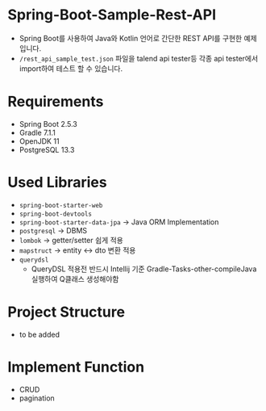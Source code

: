 # Spring-Boot-Sample-Rest-API
- Spring Boot를 사용하여 Java와 Kotlin 언어로 간단한 REST API를 구현한 예제입니다.
- `/rest_api_sample_test.json` 파일을 talend api tester등 각종 api tester에서 import하여 테스트 할 수 있습니다.

# Requirements
- Spring Boot 2.5.3
- Gradle 7.1.1
- OpenJDK 11
- PostgreSQL 13.3 

# Used Libraries

- `spring-boot-starter-web`
- `spring-boot-devtools`
- `spring-boot-starter-data-jpa` -> Java ORM Implementation
- `postgresql` -> DBMS
- `lombok` -> getter/setter 쉽게 적용
- `mapstruct` -> entity <-> dto 변환 적용
- `querydsl`
  - QueryDSL 적용전 반드시 Intellij 기준 Gradle-Tasks-other-compileJava 실행하여 Q클래스 생성해야함

# Project Structure
- to be added

# Implement Function

- CRUD
- pagination
